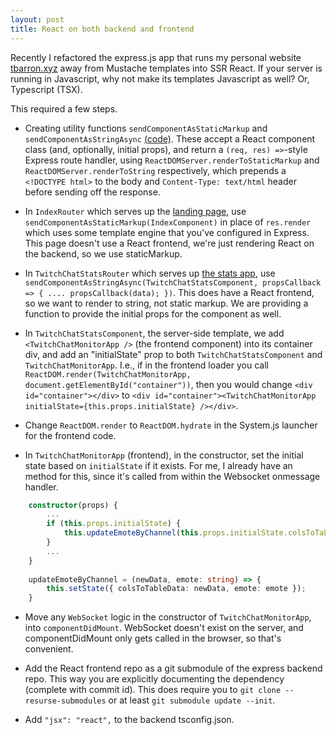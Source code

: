 ```yaml
---
layout: post
title: React on both backend and frontend
---
```


Recently I refactored the express.js app that runs my personal website [tbarron.xyz](https://tbarron.xyz/) away from Mustache templates into SSR React. If your server is running in Javascript, why not make its templates Javascript as well? Or, Typescript (TSX).

This required a few steps.

- Creating utility functions `sendComponentAsStaticMarkup` and `sendComponentAsStringAsync` [(code)](https://github.com/tbarron-xyz/tbarron.xyz-express-server/blob/a843f26451950c526fb326c4273291ec73902bf1/util/sendComponentAsStaticMarkup.ts). These accept a React component class (and, optionally, initial props), and return a `(req, res) =>`-style Express route handler, using `ReactDOMServer.renderToStaticMarkup` and `ReactDOMServer.renderToString` respectively, which prepends a `<!DOCTYPE html>` to the body and `Content-Type: text/html` header before sending off the response. 

- In `IndexRouter` which serves up the [landing page](https://tbarron.xyz/), use `sendComponentAsStaticMarkup(IndexComponent)` in place of `res.render` which uses some template engine that you've configured in Express. This page doesn't use a React frontend, we're just rendering React on the backend, so we use staticMarkup.

- In `TwitchChatStatsRouter` which serves up [the stats app](https://tbarron.xyz/twitch-chat-monitor), use `sendComponentAsStringAsync(TwitchChatStatsComponent, propsCallback => { .... propsCallback(data); })`. This does have a React frontend, so we want to render to string, not static markup. We are providing a function to provide the initial props for the component as well.

- In `TwitchChatStatsComponent`, the server-side template, we add `<TwitchChatMonitorApp />` (the frontend component) into its container div, and add an "initialState" prop to both `TwitchChatStatsComponent` and `TwitchChatMonitorApp`. I.e., if in the frontend loader you call `ReactDOM.render(TwitchChatMonitorApp, document.getElementById("container"))`, then you would change `<div id="container"></div>` to `<div id="container"><TwitchChatMonitorApp initialState={this.props.initialState} /></div>`.

- Change `ReactDOM.render` to `ReactDOM.hydrate` in the System.js launcher for the frontend code.

- In `TwitchChatMonitorApp` (frontend), in the constructor, set the initial state based on `initialState` if it exists. For me, I already have an method for this, since it's called from within the Websocket onmessage handler.

```typescript
    constructor(props) {
        ...
        if (this.props.initialState) {
            this.updateEmoteByChannel(this.props.initialState.colsToTableData, this.props.initialState.emote);
        }
        ...
    }
        
    updateEmoteByChannel = (newData, emote: string) => {
        this.setState({ colsToTableData: newData, emote: emote });
    }
```

- Move any `WebSocket` logic in the constructor of `TwitchChatMonitorApp`, into `componentDidMount`. WebSocket doesn't exist on the server, and componentDidMount only gets called in the browser, so that's convenient.

- Add the React frontend repo as a git submodule of the express backend repo. This way you are explicitly documenting the dependency (complete with commit id). This does require you to `git clone --resurse-submodules` or at least `git submodule update --init`.

- Add `"jsx": "react",` to the backend tsconfig.json.